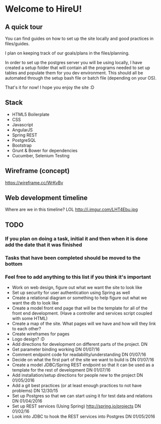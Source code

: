 # Welcome to HireU!

## A quick tour

You can find guides on how to set up the site locally and good practices in files/guides.

I plan on keeping track of our goals/plans in the files/planning.

In order to set up the postgres server you will be using locally, I have created a setup folder that will contain all the programs needed to set up tables and populate them for you dev environment. This should all be automated through the setup bash file or batch file (depending on your OS).

That's it for now! I hope you enjoy the site :D

## Stack
* HTML5 Boilerplate
* CSS
* Javascript
* AngularJS
* Spring REST
* PostgreSQL
* Bootstrap
* Grunt & Bower for dependencies
* Cucumber, Selenium Testing

## Wireframe (concept)
https://wireframe.cc/WrKvBv

## Web development timeline
Where are we in this timeline? LOL
http://i.imgur.com/LHT4Ebu.jpg

## TODO
### If you plan on doing a task, initial it and then when it is done add the date that it was finished
### Tasks that have been completed should be moved to the bottom
### Feel free to add anything to this list if you think it's important

* Work on web design, figure out what we want the site to look like
* Set up security for user authentication using Spring as well
* Create a relational diagram or something to help figure out what we want the db to look like
* Create a model front end page that will be the template for all of the front end development. (Have a controller and services script coupled with some HTML)
* Create a map of the site. What pages will we have and how will they link to each other?
* Create wireframes for pages
* Logo design? :D
* Add directions for development on different parts of the project. DN
* Get parameter binding working DN 01/07/16
* Comment endpoint code for readability/understanding DN 01/07/16
* Decide on what the first part of the site we want to build is DN 01/07/16
* Create a model JDBC/Spring REST endpoint so that it can be used as a template for the rest of development DN 01/07/16
* Add installation/setup directions for people new to the project DN 01/05/2016
* Add a git best practices (or at least enough practices to not have problems) DN 12/30/15
* Set up Postgres so that we can start using it for test data and relations DN 01/04/2016
* Set up REST services (Using Spring) http://spring.io/projects DN 01/02/16
* Look into JDBC to hook the REST services into Postgres DN 01/05/2016
